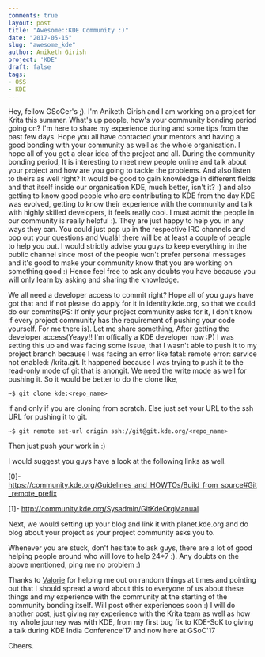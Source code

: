 ```yaml
---
comments: true
layout: post
title: "Awesome::KDE Community :)"
date: "2017-05-15"
slug: "awesome_kde"
author: Aniketh Girish
project: 'KDE'
draft: false
tags:
- OSS
- KDE
---
```


Hey, fellow GSoCer's ;). I'm Aniketh Girish and I am working on a project for Krita this summer. What's up people, how's your community bonding period going on? I'm here to share my experience during and some tips from the past few days. Hope you all have contacted your mentors and having a good bonding with your community as well as the whole organisation. I hope all of you got a clear idea of the project and all. During the community bonding period, It is interesting to meet new people online and talk about your project and how are you going to tackle the problems. And also listen to theirs as well right? It would be good to gain knowledge in different fields and that itself inside our organisation KDE, much better, isn't it? :) and also getting to know good people who are contributing to KDE from the day KDE was evolved, getting to know their experience with the community and talk with highly skilled developers, it feels really cool. I must admit the people in our community is really helpful :). They are just happy to help you in any ways they can. You could just pop up in the respective IRC channels and pop out your questions and Vualá! there will be at least a couple of people to help you out. I would strictly advise you guys to keep everything in the public channel since most of the people won't prefer personal messages and it's good to make your community know that you are working on something good :) Hence feel free to ask any doubts you have because you will only learn by asking and sharing the knowledge.

We all need a developer access to commit right? Hope all of you guys have got that and if not please do apply for it in identity.kde.org, so that we could do our commits(PS: If only your project community asks for it, I don't know if every project community has the requirement of pushing your code yourself. For me there is). Let me share something, After getting the developer access(Yeayy!! I'm offically a KDE developer now :P) I was setting this up and was facing some issue, that I wasn't able to push it to my project branch because I was facing an error like fatal: remote error: service not enabled: /krita.git. It happened because I was trying to push it to the read-only mode of git that is anongit. We need the write mode as well for pushing it. So it would be better to do the clone like, 

```
~$ git clone kde:<repo_name> 
```

if and only if you are cloning from scratch. Else just set your URL to the ssh URL for pushing it to git. 

```
~$ git remote set-url origin ssh://git@git.kde.org/<repo_name>
```

Then just push your work in :)

I would suggest you guys have a look at the following links as well. 

[0]- https://community.kde.org/Guidelines_and_HOWTOs/Build_from_source#Git_remote_prefix

[1]- http://community.kde.org/Sysadmin/GitKdeOrgManual

Next, we would setting up your blog and link it with planet.kde.org and do blog about your project as your project community asks you to.

Whenever you are stuck, don't hesitate to ask guys, there are a lot of good helping people around who will love to help 24*7 :). Any doubts on the above mentioned, ping me no problem :)

Thanks to [Valorie](http://linuxgrandma.blogspot.in/) for helping me out on random things at times and pointing out that I should spread a word about this to everyone of us about these things and my experience with the community at the starting of the community bonding itself. Will post other experiences soon :) I will do another post, just giving my experience with the Krita team as well as how my whole journey was with KDE, from my first bug fix to KDE-SoK to giving a talk during KDE India Conference'17 and now here at GSoC'17

Cheers.
